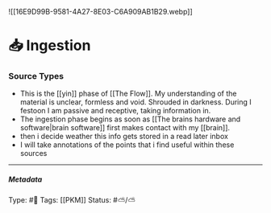 ![[16E9D99B-9581-4A27-8E03-C6A909AB1B29.webp]] 

# 📥 Ingestion

### Source Types

- This is the [[yin]] phase of [[The Flow]]. My understanding of the material is unclear, formless and void. Shrouded in darkness. During I festoon I am passive and receptive, taking information in.
- The ingestion phase begins as soon as [[The brains hardware and software|brain software]] first makes contact with my [[brain]]. 
- then i decide weather this info gets stored in a read later inbox
- I will take annotations of the points that i find useful within these sources

___

##### Metadata
Type: #🔵 
Tags: [[PKM]] 
Status:  #⛅️/⛅️ 